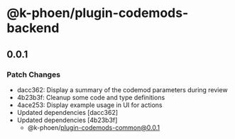 # @k-phoen/plugin-codemods-backend

## 0.0.1

### Patch Changes

- dacc362: Display a summary of the codemod parameters during review
- 4b23b3f: Cleanup some code and type definitions
- 4ace253: Display example usage in UI for actions
- Updated dependencies [dacc362]
- Updated dependencies [4b23b3f]
  - @k-phoen/plugin-codemods-common@0.0.1
